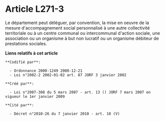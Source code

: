 # Article L271-3

Le département peut déléguer, par convention, la mise en oeuvre de la mesure d'accompagnement social personnalisé à une autre
collectivité territoriale ou à un centre communal ou intercommunal d'action sociale, une association ou un organisme à but
non lucratif ou un organisme débiteur de prestations sociales.

**Liens relatifs à cet article**

	**Codifié par**:

	  - Ordonnance 2000-1249 2000-12-21
	  - Loi n°2002-2 2002-01-02 art. 87 JORF 3 janvier 2002

	**Créé par**:

	  - Loi n°2007-308 du 5 mars 2007 - art. 13 () JORF 7 mars 2007 en vigueur le 1er janvier 2009

	**Cité par**:

	  - Décret n°2010-26 du 7 janvier 2010 - art. 10 (V)
